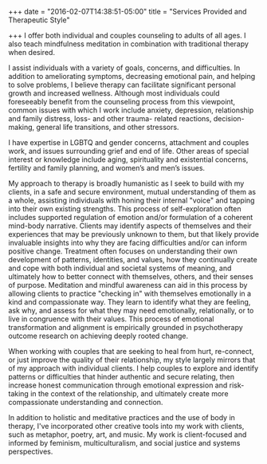 +++
date = "2016-02-07T14:38:51-05:00"
title = "Services Provided and Therapeutic Style"

+++
I offer both individual and couples counseling to adults of all ages. I also teach mindfulness meditation in combination with traditional therapy when desired.

I assist individuals with a variety of goals, concerns, and difficulties. In addition to ameliorating symptoms, decreasing emotional pain, and helping to solve problems, I believe therapy can facilitate significant personal growth and increased wellness. Although most individuals could foreseeably benefit from the counseling process from this viewpoint, common issues with which I work include anxiety, depression, relationship and family distress, loss- and other trauma- related reactions, decision-making, general life transitions, and other stressors.

I have expertise in LGBTQ and gender concerns, attachment and couples work, and issues surrounding grief and end of life. Other areas of special interest or knowledge include aging, spirituality and existential concerns, fertility and family planning, and women’s and men’s issues.

My approach to therapy is broadly humanistic as I seek to build with my clients, in a safe and secure environment, mutual understanding of them as a whole, assisting individuals with honing their internal "voice" and tapping into their own existing strengths. This process of self-exploration often includes supported regulation of emotion and/or formulation of a coherent mind-body narrative. Clients may identify aspects of themselves and their experiences that may be previously unknown to them, but that likely provide invaluable insights into why they are facing difficulties and/or can inform positive change. Treatment often focuses on understanding their own development of patterns, identities, and values, how they continually create and cope with both individual and societal systems of meaning, and ultimately how to better connect with themselves, others, and their senses of purpose. Meditation and mindful awareness can aid in this process by allowing clients to practice "checking in" with themselves emotionally in a kind and compassionate way. They learn to identify what they are feeling, ask why, and assess for what they may need emotionally, relationally, or to live in congruence with their values. This process of emotional transformation and alignment is empirically grounded in psychotherapy outcome research on achieving deeply rooted change.

When working with couples that are seeking to heal from hurt, re-connect, or just improve the quality of their relationship, my style largely mirrors that of my approach with individual clients. I help couples to explore and identify patterns or difficulties that hinder authentic and secure relating, then increase honest communication through emotional expression and risk-taking in the context of the relationship, and ultimately create more compassionate understanding and connection.

In addition to holistic and meditative practices and the use of body in therapy, I've incorporated other creative tools into my work with clients, such as metaphor, poetry, art, and music. My work is client-focused and informed by feminism, multiculturalism, and social justice and systems perspectives.